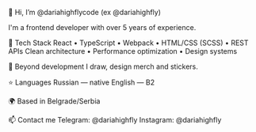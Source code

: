 👋 Hi, I’m @dariahighflycode (ex @dariahighfly)

I'm a frontend developer with over 5 years of experience.

🔧 Tech Stack
React • TypeScript • Webpack • HTML/CSS (SCSS) • REST APIs
Clean architecture • Performance optimization • Design systems

🎨 Beyond development
I draw, design merch and stickers.

⭐️ Languages
Russian — native
English — B2

🌍 Based in
Belgrade/Serbia

📫 Contact me
Telegram: @dariahighfly
Instagram: @dariahighfly
